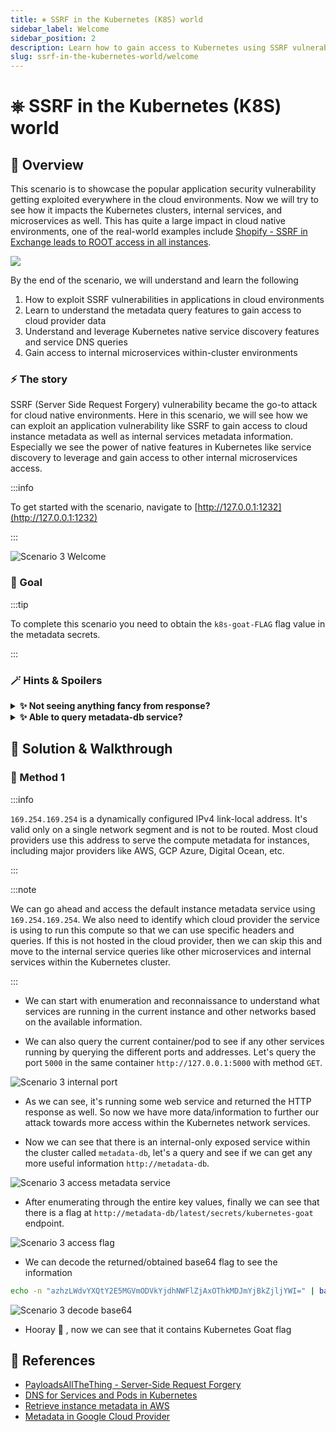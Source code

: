 ```yaml
---
title: ⎈ SSRF in the Kubernetes (K8S) world
sidebar_label: Welcome
sidebar_position: 2
description: Learn how to gain access to Kubernetes using SSRF vulnerability - Kubernetes Goat Scenario 🚀
slug: ssrf-in-the-kubernetes-world/welcome
---
```


# ⎈ SSRF in the Kubernetes (K8S) world

## 🙌 Overview

This scenario is to showcase the popular application security vulnerability getting exploited everywhere in the cloud environments. Now we will try to see how it impacts the Kubernetes clusters, internal services, and microservices as well. This has quite a large impact in cloud native environments, one of the real-world examples include [Shopify - SSRF in Exchange leads to ROOT access in all instances](https://hackerone.com/reports/341876).

![](../images/scenario-3.png)

By the end of the scenario, we will understand and learn the following

1. How to exploit SSRF vulnerabilities in applications in cloud environments
2. Learn to understand the metadata query features to gain access to cloud provider data
3. Understand and leverage Kubernetes native service discovery features and service DNS queries
4. Gain access to internal microservices within-cluster environments

### ⚡️ The story

SSRF (Server Side Request Forgery) vulnerability became the go-to attack for cloud native environments. Here in this scenario, we will see how we can exploit an application vulnerability like SSRF to gain access to cloud instance metadata as well as internal services metadata information. Especially we see the power of native features in Kubernetes like service discovery to leverage and gain access to other internal microservices access.

:::info

To get started with the scenario, navigate to [http://127.0.0.1:1232](http://127.0.0.1:1232)

:::

![Scenario 3 Welcome](../images/sc-3-1.png)

### 🎯 Goal


:::tip

To complete this scenario you need to obtain the `k8s-goat-FLAG` flag value in the metadata secrets.

:::

### 🪄 Hints & Spoilers

<details>
  <summary><b>✨ Not seeing anything fancy from response? </b></summary>
  <div>
    <div>Understand the cloud provider/platform and learn to query the metadata APIs and other internal services. For example <b>http://169.254.169.254/latest/meta-data/</b> for AWS, similarly <b>servicename.namespace.svc.cluster.local</b> for internal Kubernetes services 🙌</div>
  </div>
</details>

<details>
  <summary><b>✨ Able to query metadata-db service? </b></summary>
  <div>
    <div>There is another internal service running at http://metadata-db/latest/ which serves metadata as a microservice in the cluster. It might contains some useful juicy information 🎉</div>
  </div>
</details>

## 🎉 Solution & Walkthrough

### 🎲 Method 1

:::info

`169.254.169.254` is a dynamically configured IPv4 link-local address. It's valid only on a single network segment and is not to be routed. Most cloud providers use this address to serve the compute metadata for instances, including major providers like AWS, GCP Azure, Digital Ocean, etc.

:::

:::note

We can go ahead and access the default instance metadata service using `169.254.169.254`. We also need to identify which cloud provider the service is using to run this compute so that we can use specific headers and queries. If this is not hosted in the cloud provider, then we can skip this and move to the internal service queries like other microservices and internal services within the Kubernetes cluster.

:::

- We can start with enumeration and reconnaissance to understand what services are running in the current instance and other networks based on the available information.

- We can also query the current container/pod to see if any other services running by querying the different ports and addresses. Let's query the port `5000` in the same container `http://127.0.0.1:5000` with method `GET`.

![Scenario 3 internal port](../images/sc-3-2.png)

- As we can see, it's running some web service and returned the HTTP response as well. So now we have more data/information to further our attack towards more access within the Kubernetes network services.

- Now we can see that there is an internal-only exposed service within the cluster called `metadata-db`, let's a query and see if we can get any more useful information `http://metadata-db`.

![Scenario 3 access metadata service](../images/sc-3-3.png)

- After enumerating through the entire key values, finally we can see that there is a flag at `http://metadata-db/latest/secrets/kubernetes-goat` endpoint.

![Scenario 3 access flag](../images/sc-3-4.png)

- We can decode the returned/obtained base64 flag to see the information

```bash
echo -n "azhzLWdvYXQtY2E5MGVmODVkYjdhNWFlZjAxOThkMDJmYjBkZjljYWI=" | base64 -d
```

![Scenario 3 decode base64](../images/sc-3-5.png)

- Hooray 🥳 , now we can see that it contains Kubernetes Goat flag

## 🔖 References

- [PayloadsAllTheThing - Server-Side Request Forgery](https://github.com/swisskyrepo/PayloadsAllTheThings/tree/master/Server%20Side%20Request%20Forgery)
- [DNS for Services and Pods in Kubernetes](https://kubernetes.io/docs/concepts/services-networking/dns-pod-service/)
- [Retrieve instance metadata in AWS](https://docs.aws.amazon.com/AWSEC2/latest/UserGuide/instancedata-data-retrieval.html)
- [Metadata in Google Cloud Provider](https://cloud.google.com/compute/docs/metadata/overview)
